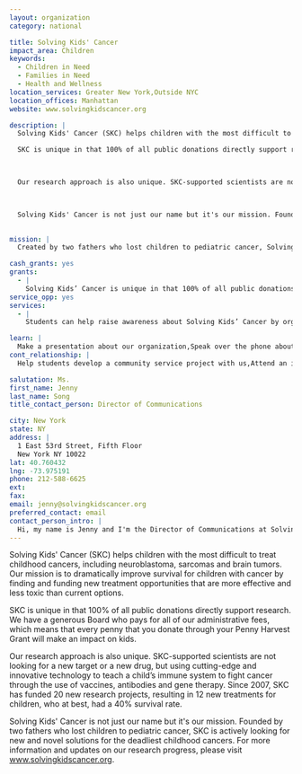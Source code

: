 ```yaml
---
layout: organization
category: national

title: Solving Kids' Cancer
impact_area: Children
keywords: 
  - Children in Need
  - Families in Need
  - Health and Wellness
location_services: Greater New York,Outside NYC
location_offices: Manhattan
website: www.solvingkidscancer.org

description: |
  Solving Kids' Cancer (SKC) helps children with the most difficult to treat childhood cancers, including neuroblastoma, sarcomas and brain tumors. Our mission is to dramatically improve survival for children with cancer by finding and funding new treatment opportunities that are more effective and less toxic than current options. 

  SKC is unique in that 100% of all public donations directly support research. We have a generous Board who pays for all of our administrative fees, which means that every penny that you donate through your Penny Harvest Grant will make an impact on kids.

  

  Our research approach is also unique. SKC-supported scientists are not looking for a new target or a new drug, but using cutting-edge and innovative technology to teach a child’s immune system to fight cancer through the use of vaccines, antibodies and gene therapy. Since 2007, SKC has funded 20 new research projects, resulting in 12 new treatments for children, who at best, had a 40% survival rate.

  

  Solving Kids' Cancer is not just our name but it's our mission. Founded by two fathers who lost children to pediatric cancer, SKC is actively looking for new and novel solutions for the deadliest childhood cancers.  For more information and updates on our research progress, please visit www.solvingkidscancer.org.

  
mission: |
  Created by two fathers who lost children to pediatric cancer, Solving Kids' CancerTM is committed to significantly improving survivorship of the deadliest childhood cancers. 100% of all donations are used to find, fund, and manage clinical trials and scientific programs to rapidly develop more effective and less toxic treatments. Solving Kids' Cancer is a 501(c)(3) public charity.

cash_grants: yes
grants: 
  - |
    Solving Kids’ Cancer is unique in that 100% of all public donations directly support research. Each dollar raised will go toward the rapid development of new and novel treatments for kids with cancer. No amount is too small to solving kids’ cancer.
service_opp: yes
services: 
  - |
    Students can help raise awareness about Solving Kids’ Cancer by organizing fundraisers in their communities, such as a walk-a-thon or bake sale.

learn: |
  Make a presentation about our organization,Speak over the phone about our work
cont_relationship: |
  Help students develop a community service project with us,Attend an in-school Check Award Assembly if we receive a grant,Help students tell local newspapers and media about their grant and/or project with us,Collect pennies during the Penny Harvest next fall

salutation: Ms.
first_name: Jenny
last_name: Song
title_contact_person: Director of Communications

city: New York
state: NY
address: |
  1 East 53rd Street, Fifth Floor  
  New York NY 10022
lat: 40.760432
lng: -73.975191
phone: 212-588-6625
ext: 
fax: 
email: jenny@solvingkidscancer.org
preferred_contact: email
contact_person_intro: |
  Hi, my name is Jenny and I'm the Director of Communications at Solving Kids' Cancer. My role is to share our important work and mission to the public. I love my job because Solving Kids' Cancer is truly making a difference in the lives of children with cancer by giving them more effective and less toxic treatment options.
---
```

Solving Kids' Cancer (SKC) helps children with the most difficult to treat childhood cancers, including neuroblastoma, sarcomas and brain tumors. Our mission is to dramatically improve survival for children with cancer by finding and funding new treatment opportunities that are more effective and less toxic than current options. 

SKC is unique in that 100% of all public donations directly support research. We have a generous Board who pays for all of our administrative fees, which means that every penny that you donate through your Penny Harvest Grant will make an impact on kids.



Our research approach is also unique. SKC-supported scientists are not looking for a new target or a new drug, but using cutting-edge and innovative technology to teach a child’s immune system to fight cancer through the use of vaccines, antibodies and gene therapy. Since 2007, SKC has funded 20 new research projects, resulting in 12 new treatments for children, who at best, had a 40% survival rate.



Solving Kids' Cancer is not just our name but it's our mission. Founded by two fathers who lost children to pediatric cancer, SKC is actively looking for new and novel solutions for the deadliest childhood cancers.  For more information and updates on our research progress, please visit www.solvingkidscancer.org.


